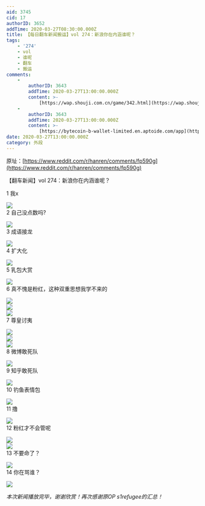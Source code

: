 ```yaml
---
aid: 3745
cid: 17
authorID: 3652
addTime: 2020-03-27T08:30:00.000Z
title: 【每日翻车新闻搬运】vol 274：新浪你在内涵谁呢？
tags:
    - '274'
    - vol
    - 谁呢
    - 翻车
    - 搬运
comments:
    -
        authorID: 3643
        addTime: 2020-03-27T13:00:00.000Z
        content: >-
            [https://wap.shouji.com.cn/game/342.html](https://wap.shouji.com.cn/game/342.html)
    -
        authorID: 3643
        addTime: 2020-03-27T13:00:00.000Z
        content: >-
            [https://bytecoin-b-wallet-limited.en.aptoide.com/app](https://bytecoin-b-wallet-limited.en.aptoide.com/app)
date: 2020-03-27T13:00:00.000Z
category: 外段
---
```


原址：[https://www.reddit.com/r/hanren/comments/fp590g](https://www.reddit.com/r/hanren/comments/fp590g)

【翻车新闻】vol 274：新浪你在内涵谁呢？

1 我x

![](https://images.weserv.nl/?url=https%3A%2F%2Fpreview.redd.it%2Fszolkx7z1yo41.jpg%3Fwidth%3D720%26format%3Dpjpg%26auto%3Dwebp%26s%3D7240c8d9aabc7daa8a9cac103bf5c8f253c3a932)  
2 自己没点数吗?

![](https://images.weserv.nl/?url=https%3A%2F%2Fpreview.redd.it%2Fsfdugx7z1yo41.jpg%3Fwidth%3D519%26format%3Dpjpg%26auto%3Dwebp%26s%3Dd6c5ac71a3a0c8143931d209512d00a3413d39e1)  
3 成语接龙

![](https://images.weserv.nl/?url=https%3A%2F%2Fpreview.redd.it%2Ff0d2lw7z1yo41.jpg%3Fwidth%3D1280%26format%3Dpjpg%26auto%3Dwebp%26s%3D57f75560be47ae7d2040d97af7d0ed103a5bed65)  
4 扩大化

![](https://images.weserv.nl/?url=https%3A%2F%2Fpreview.redd.it%2Fztix5x7z1yo41.png%3Fwidth%3D1136%26format%3Dpng%26auto%3Dwebp%26s%3D4c1fe42ba9f59cebdca317a6a4922af560c84714)  
5 乳包大赏

![](https://images.weserv.nl/?url=https%3A%2F%2Fpreview.redd.it%2Fb8ai9w7z1yo41.jpg%3Fwidth%3D1080%26format%3Dpjpg%26auto%3Dwebp%26s%3D9ef85a19ea2d236994d0c7d1c885fe63a13b4450)  
6 真不愧是粉红，这种双重思想我学不来的

![](https://images.weserv.nl/?url=https%3A%2F%2Fpreview.redd.it%2Fwtnusw7z1yo41.jpg%3Fwidth%3D951%26format%3Dpjpg%26auto%3Dwebp%26s%3Db5320ce4632f6231f0ae5006c224036660c82a3a)  
![](https://images.weserv.nl/?url=https%3A%2F%2Fpreview.redd.it%2F7ef10v7z1yo41.jpg%3Fwidth%3D1001%26format%3Dpjpg%26auto%3Dwebp%26s%3D7cb2d74d8af12d7a7c968bc8ba1e0aa2712185ef)  
![](https://images.weserv.nl/?url=https%3A%2F%2Fpreview.redd.it%2Frwhd1x7z1yo41.jpg%3Fwidth%3D571%26format%3Dpjpg%26auto%3Dwebp%26s%3D046ecd7640b22f1a83b2be2e04a361f817d395b6)  
7 尊皇讨夷

![](https://images.weserv.nl/?url=https%3A%2F%2Fpreview.redd.it%2Fuuloiv7z1yo41.jpg%3Fwidth%3D719%26format%3Dpjpg%26auto%3Dwebp%26s%3D86a650799c891037f40c29b861b5b95e26d9a915)  
![](https://images.weserv.nl/?url=https%3A%2F%2Fpreview.redd.it%2F7wec5v7z1yo41.jpg%3Fwidth%3D720%26format%3Dpjpg%26auto%3Dwebp%26s%3D0c31d55c9daedde6a9318cb034fcacfdb9a9ae0e)  
![](https://images.weserv.nl/?url=https%3A%2F%2Fpreview.redd.it%2Fna3bfx7z1yo41.jpg%3Fwidth%3D909%26format%3Dpjpg%26auto%3Dwebp%26s%3D7f6b7f53a7f30677260bd7bfed46230aaba47851)  
8 微博敢死队

![](https://images.weserv.nl/?url=https%3A%2F%2Fpreview.redd.it%2Fn6pkrw7z1yo41.jpg%3Fwidth%3D604%26format%3Dpjpg%26auto%3Dwebp%26s%3D56189cd068e41ed85d7ebadf8ee56deda45a53e9)  
9 知乎敢死队

![](https://images.weserv.nl/?url=https%3A%2F%2Fpreview.redd.it%2F8i7esw7z1yo41.jpg%3Fwidth%3D710%26format%3Dpjpg%26auto%3Dwebp%26s%3D09d660dad63c2958f492852baf64ece7a883d3bd)  
10 钓鱼表情包

![](https://images.weserv.nl/?url=https%3A%2F%2Fpreview.redd.it%2F2uam9w7z1yo41.jpg%3Fwidth%3D640%26format%3Dpjpg%26auto%3Dwebp%26s%3D78429594233b7be9e28b2fd685c9531cecd3d4b1)  
11 撸

![](https://images.weserv.nl/?url=https%3A%2F%2Fpreview.redd.it%2Ffiaf0w7z1yo41.jpg%3Fwidth%3D680%26format%3Dpjpg%26auto%3Dwebp%26s%3D6addfdf57a1af322046a84ac51c9f858c61ebde5)  
12 粉红才不会管呢

![](https://images.weserv.nl/?url=https%3A%2F%2Fpreview.redd.it%2Fhrn00z7z1yo41.jpg%3Fwidth%3D463%26format%3Dpjpg%26auto%3Dwebp%26s%3Df7ade5438b73278ce7703ad9c46f0479f3eca86f)  
![](https://images.weserv.nl/?url=https%3A%2F%2Fpreview.redd.it%2Fds2fmw7z1yo41.jpg%3Fwidth%3D471%26format%3Dpjpg%26auto%3Dwebp%26s%3D54e87cd97ee6470caf3ba6dc0c58978a9ebed6a0)  
13 不要命了？

![](https://images.weserv.nl/?url=https%3A%2F%2Fpreview.redd.it%2F9zr8ly7z1yo41.jpg%3Fwidth%3D591%26format%3Dpjpg%26auto%3Dwebp%26s%3D5cfe2fa73493269805c22da8821b2f9d2c38bf49)  
14 你在骂谁？

![](https://images.weserv.nl/?url=https%3A%2F%2Fpreview.redd.it%2Fws7fkrb23yo41.png%3Fwidth%3D720%26format%3Dpng%26auto%3Dwebp%26s%3Df0ebe2765b38b7959793ca8d61f2ebaef71b1971)

_本次新闻播放完毕，谢谢欣赏！再次感谢原OP s1refugee的汇总！_
